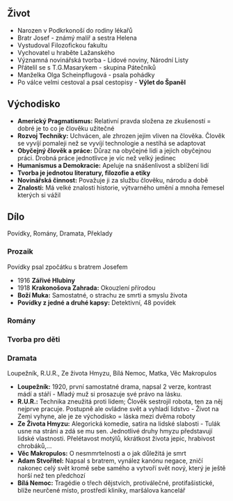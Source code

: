 ## Život
- Narozen v Podkrkonoší do rodiny lékařů
- Bratr Josef - známý malíř a sestra Helena
- Vystudoval Filozofickou fakultu
- Vychovatel u hraběte Lažanského
- Významná novinářská tvorba - Lidové noviny, Národní Listy
- Přátelil se s T.G.Masarykem - skupina Pátečníků
- Manželka Olga Scheinpflugová - psala pohádky
- Po válce velmi cestoval a psal cestopisy - **Výlet do Španěl**

## Východisko
- **Americký Pragmatismus:** Relativní pravda složena ze zkušeností = dobré je to co je člověku užitečné
- **Rozvoj Techniky:** Uchvácen, ale zhrozen jejím vliven na člověka. Člověk se vyvíjí pomaleji než se vyvíjí technologie a nestíhá se adaptovat
- **Obyčejný člověk a práce:** Důraz na obyčejné lidi a jejich obyčejnou práci. Drobná práce jednotlivce je víc než velký jedinec
- **Humanismus a Demokracie:** Apeluje na snášenlivost a sblížení lidí
- **Tvorba je jednotou literatury, filozofie a etiky**
- **Novinářská činnost:** Považuje ji za službu člověku, národu a době
- **Znalosti:** Má velké znalosti historie, výtvarného umění a mnoha řemesel kterých si vážil

## Dílo
Povídky, Romány, Dramata, Překlady
### Prozaik
Povídky psal zpočátku s bratrem Josefem
- 1916 **Zářivé Hlubiny**
- 1918 **Krakonošova Zahrada:** Okouzlení přírodou
- **Boží Muka:** Samostatné, o strachu ze smrti a smyslu života
- **Povídky z jedné a druhé kapsy:** Detektivní, 48 povídek

### Romány

### Tvorba pro děti

### Dramata
Loupežník, R.U.R., Ze života Hmyzu, Bílá Nemoc, Matka, Věc Makropulos
- **Loupežník:** 1920, první samostatné drama, napsal 2 verze, kontrast mádí a stáří - Mladý muž si prosazuje své právo na lásku.
- **R.U.R.:** Technika zneužitá proti lidem; Člověk sestrojil robota, ten za něj nejprve pracuje. Postupně ale ovládne svět a vyhladí lidstvo - Život na Zemi vyhyne, ale je ze východisko = láska mezi dvěma roboty
- **Ze Života Hmyzu:** Alegorická komedie, satira na lidské slabosti - Tulák usne na stráni a zdá se mu sen. Jednotlivé druhy hmyzu představují lidské vlastnosti. Přelétavost motýlů, kkrátkost života jepic, hrabivost chrobáků,...
- **Věc Makropulos:** O nesmmrtelnosti a o jak důležitá je smrt
- **Adam Stvořitel:** Napsal s bratrem, vynález kanónu negace, zničí nakonec celý svět kromě sebe samého a vytvoří svět nový, který je ještě horší než ten předchozí
- **Bílá Nemoc:** Tragédie o třech dějstvích, protiválečné, protifašistické, blíže neurčené místo, prostředí kliniky, maršálova kancelář